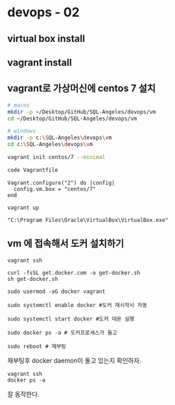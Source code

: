# devops - 02

## virtual box install

## vagrant install 

## vagrant로 가상머신에 centos 7 설치
```bash
# macos
mkdir -p ~/Desktop/GitHub/SQL-Angeles/devops/vm
cd ~/Desktop/GitHub/SQL-Angeles/devops/vm

# windows
mkdir -p c:\SQL-Angeles\devops\vm
cd c:\SQL-Angeles\devops\vm

vagrant init centos/7 --minimal

code Vagrantfile
```

```
Vagrant.configure("2") do |config|
  config.vm.box = "centos/7"
end
```

```
vagrant up 

"C:\Program Files\Oracle\VirtualBox\VirtualBox.exe"
```

## vm 에 접속해서 도커 설치하기 
```
vagrant ssh 

curl -fsSL get.docker.com -o get-docker.sh
sh get-docker.sh

sudo usermod -aG docker vagrant

sudo systemctl enable docker #도커 재시작시 자동 

sudo systemctl start docker #도커 데몬 실행

sudo docker ps -a # 도커프로세스가 돌고 

sudo reboot # 재부팅

```

재부팅후 docker daemon이 돌고 있는지 확인하자.

```
vagrant ssh 
docker ps -a 
```

잘 동작한다.




